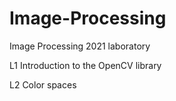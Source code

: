 # Image-Processing
Image Processing 2021 laboratory


L1 Introduction to the OpenCV library

L2 Color spaces
